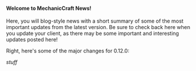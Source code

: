 #### Welcome to MechanicCraft News!

Here, you will blog-style news with a short summary 
of some of the most important updates from the latest version.
Be sure to check back here when you update your client,
as there may be some important and interesting updates posted
here!

Right, here's some of the major changes for 0.12.0:

_stuff_